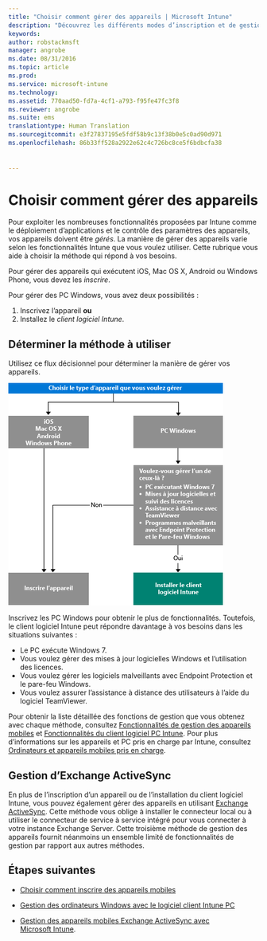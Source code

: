 ```yaml
---
title: "Choisir comment gérer des appareils | Microsoft Intune"
description: "Découvrez les différents modes d’inscription et de gestion des appareils."
keywords: 
author: robstackmsft
manager: angrobe
ms.date: 08/31/2016
ms.topic: article
ms.prod: 
ms.service: microsoft-intune
ms.technology: 
ms.assetid: 770aad50-fd7a-4cf1-a793-f95fe47fc3f8
ms.reviewer: angrobe
ms.suite: ems
translationtype: Human Translation
ms.sourcegitcommit: e3f27837195e5fdf58b9c13f38b0e5c0ad90d971
ms.openlocfilehash: 86b33ff528a2922e62c4c726bc8ce5f6bdbcfa38


---
```


# Choisir comment gérer des appareils

Pour exploiter les nombreuses fonctionnalités proposées par Intune comme le déploiement d’applications et le contrôle des paramètres des appareils, vos appareils doivent être *gérés*. La manière de gérer des appareils varie selon les fonctionnalités Intune que vous voulez utiliser.
Cette rubrique vous aide à choisir la méthode qui répond à vos besoins.

Pour gérer des appareils qui exécutent iOS, Mac OS X, Android ou Windows Phone, vous devez les *inscrire*.

Pour gérer des PC Windows, vous avez deux possibilités :

1. Inscrivez l’appareil **ou**
2. Installez le *client logiciel Intune*.

## Déterminer la méthode à utiliser
Utilisez ce flux décisionnel pour déterminer la manière de gérer vos appareils.

![Flux décisionnel pour déterminer la manière de gérer vos appareils.](./media/choose-manage-method.png)

Inscrivez les PC Windows pour obtenir le plus de fonctionnalités. Toutefois, le client logiciel Intune peut répondre davantage à vos besoins dans les situations suivantes :

- Le PC exécute Windows 7.
- Vous voulez gérer des mises à jour logicielles Windows et l’utilisation des licences.
- Vous voulez gérer les logiciels malveillants avec Endpoint Protection et le pare-feu Windows.
- Vous voulez assurer l’assistance à distance des utilisateurs à l’aide du logiciel TeamViewer.


Pour obtenir la liste détaillée des fonctions de gestion que vous obtenez avec chaque méthode, consultez [Fonctionnalités de gestion des appareils mobiles](mobile-device-management-capabilities-in-microsoft-intune.md) et [Fonctionnalités du client logiciel PC Intune](windows-pc-management-capabilities-in-microsoft-intune.md).
Pour plus d’informations sur les appareils et PC pris en charge par Intune, consultez [Ordinateurs et appareils mobiles pris en charge](/intune/get-started/supported-mobile-devices-and-computers).


## Gestion d’Exchange ActiveSync
En plus de l’inscription d’un appareil ou de l’installation du client logiciel Intune, vous pouvez également gérer des appareils en utilisant [Exchange ActiveSync](/intune/deploy-use/mobile-device-management-with-exchange-activesync-and-microsoft-intune). Cette méthode vous oblige à installer le connecteur local ou à utiliser le connecteur de service à service intégré pour vous connecter à votre instance Exchange Server.
Cette troisième méthode de gestion des appareils fournit néanmoins un ensemble limité de fonctionnalités de gestion par rapport aux autres méthodes.


## Étapes suivantes

- [Choisir comment inscrire des appareils mobiles](/intune/get-started/choose-how-to-enroll-devices1)
- [Gestion des ordinateurs Windows avec le logiciel client Intune PC](/intune/deploy-use/manage-windows-pcs-with-microsoft-intune)



- [Gestion des appareils mobiles Exchange ActiveSync avec Microsoft Intune](/intune/deploy-use/mobile-device-management-with-exchange-activesync-and-microsoft-intune).




<!--HONumber=Aug16_HO5-->


